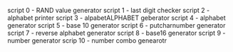 script 0 - RAND value generator
script 1 - last digit checker
script 2 - alphabet printer
script 3 - alpabetALPHABET geberator
script 4 - alphabet generator
script 5 - base 10 generator
script 6 - putcharnumber generator
script 7 - reverse alphabet generator
script 8 - base16 generator
script 9 - number generator
scrip 10 - number combo genearotr
